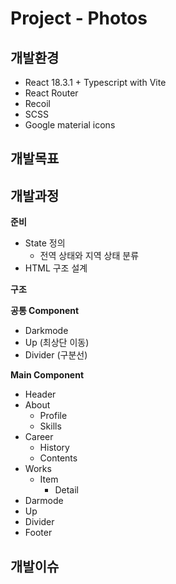 # Project - Photos

## 개발환경

- React 18.3.1 + Typescript with Vite
- React Router
- Recoil
- SCSS
- Google material icons

## 개발목표

## 개발과정

**준비**

- State 정의
  - 전역 상태와 지역 상태 분류
- HTML 구조 설계

**구조**

**공통 Component**

- Darkmode
- Up (최상단 이동)
- Divider (구분선)

**Main Component**

- Header
- About
  - Profile
  - Skills
- Career
  - History
  - Contents
- Works
  - Item
    - Detail
- Darmode
- Up
- Divider
- Footer

## 개발이슈

